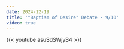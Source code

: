 ```yaml
---
date: 2024-12-19
title: '"Baptism of Desire" Debate - 9/10'
video: true
---
```



{{< youtube asuSdSWjyB4 >}}
